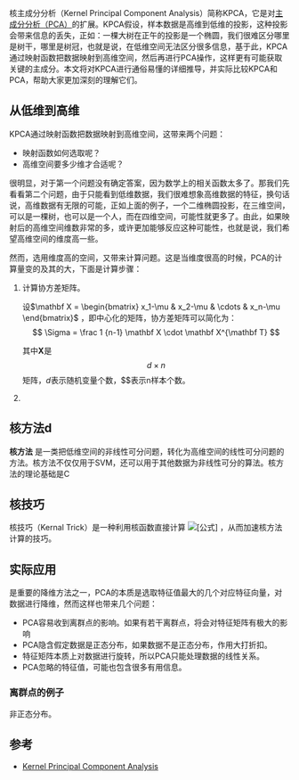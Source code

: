 核主成分分析（Kernel Principal Component Analysis）简称KPCA，它是对[主成分分析（PCA）](https://eipi10.cn/mathematics/2021/05/12/covariance_matrix/#%E4%B8%BB%E6%88%90%E5%88%86%E5%88%86%E6%9E%90)的扩展。KPCA假设，样本数据是高维到低维的投影，这种投影会带来信息的丢失，正如：一棵大树在正午的投影是一个椭圆，我们很难区分哪里是树干，哪里是树冠，也就是说，在低维空间无法区分很多信息，基于此，KPCA通过映射函数把数据映射到高维空间，然后再进行PCA操作，这样更有可能获取关键的主成分。本文将对KPCA进行通俗易懂的详细推导，并实际比较KPCA和PCA，帮助大家更加深刻的理解它们。

## 从低维到高维

KPCA通过映射函数把数据映射到高维空间，这带来两个问题：

- 映射函数如何选取呢？
- 高维空间要多少维才合适呢？

很明显，对于第一个问题没有确定答案，因为数学上的相关函数太多了。那我们先看看第二个问题，由于只能看到低维数据，我们很难想象高维数据的特征，换句话说，高维数据有无限的可能，正如上面的例子，一个二维椭圆投影，在三维空间，可以是一棵树，也可以是一个人，而在四维空间，可能性就更多了。由此，如果映射后的高维空间维数非常的多，或许更加能够反应这种可能性，也就是说，我们希望高维空间的维度高一些。

然而，选用维度高的空间，又带来计算问题。这是当维度很高的时候，PCA的计算量变的及其的大，下面是计算步骤：

1. 计算协方差矩阵。

   设$\mathbf X = \begin{bmatrix} x_1-\mu & x_2-\mu & \cdots & x_n-\mu \end{bmatrix}$ ，即中心化的矩阵，协方差矩阵可以简化为：
   $$
   \Sigma = \frac 1 {n-1} \mathbf X \cdot \mathbf X^{\mathbf T}
   $$

   其中$\mathbf X$是$$d\times n$$矩阵，$d$表示随机变量个数，$$表示n样本个数。

2. 





## 核方法d

**核方法** 是一类把低维空间的非线性可分问题，转化为高维空间的线性可分问题的方法。核方法不仅仅用于SVM，还可以用于其他数据为非线性可分的算法。核方法的理论基础是C



## 核技巧 

核技巧（Kernal Trick）是一种利用核函数直接计算 ![[公式]](https://www.zhihu.com/equation?tex=%5Clangle+%5Cphi%28x%29%2C%5Cphi%28z%29+%5Crangle%E2%80%8B) ，从而加速核方法计算的技巧。





## 实际应用

是重要的降维方法之一，PCA的本质是选取特征值最大的几个对应特征向量，对数据进行降维，然而这样也带来几个问题：

- PCA容易收到离群点的影响。如果有若干离群点，将会对特征矩阵有极大的影响
- PCA隐含假定数据是正态分布，如果数据不是正态分布，作用大打折扣。
- 特征矩阵本质上对数据进行旋转，所以PCA只能处理数据的线性关系。
- PCA忽略的特征值，可能也包含很多有用信息。



### 离群点的例子

非正态分布。

## 参考

- [Kernel Principal Component Analysis](https://shengtao96.github.io/2017/06/09/Kernel-Principal-Component-Analysis/)

